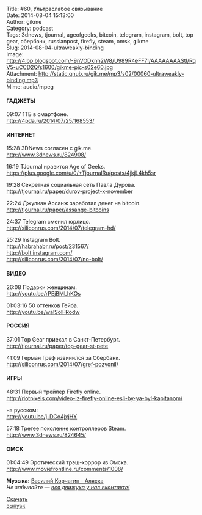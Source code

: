 Title: #60, Ультраслабое связывание  
Date: 2014-08-04 15:13:00  
Author: gikme  
Category: podcast  
Tags: 3dnews, tjournal, ageofgeeks, bitcoin, telegram, instagram, bolt, top gear, сбербанк, russianpost, firefly, steam, omsk, gikme  
Slug: 2014-08-04-ultraweakly-binding  
Image: http://4.bp.blogspot.com/-9nVODknh2W8/U989R4eFF7I/AAAAAAAAStI/RqV5-uCCD2Q/s1600/gikme-pic-s02e60.jpg  
Attachment: http://static.qnub.ru/gik.me/mp3/s02/00060-ultraweakly-binding.mp3  
Mime: audio/mpeg

#### ГАДЖЕТЫ

09:07 1ТБ в смартфоне.  
<http://4pda.ru/2014/07/25/168553/>

#### ИНТЕРНЕТ

15:28 3DNews согласен с gik.me.  
<http://www.3dnews.ru/824908/>

16:19 TJournal нравится Age of Geeks.  
<https://plus.google.com/u/0/+TjournalRu/posts/4jkjL4kh5sr>

19:28 Cекретная социальная сеть Павла Дурова.  
<http://tjournal.ru/paper/durov-project-x-november>

22:24 Джулиан Ассанж заработал денег на bitcoin.  
<http://tjournal.ru/paper/assange-bitcoins>

24:37 Telegram сменил юрлицо.  
<http://siliconrus.com/2014/07/telegram-hd/>

25:29 Instagram Bolt.  
<http://habrahabr.ru/post/231567/>  
<http://bolt.instagram.com/>  
<http://siliconrus.com/2014/07/no-bolt/>

#### ВИДЕО

26:08 Подарки женщинам.  
<http://youtu.be/rPEjBMLhKOs>

01:03:16 50 оттенков Гейба.  
<http://youtu.be/walSolFRodw>

#### РОССИЯ

37:01 Top Gear приехал в Санкт-Петербург.  
<http://tjournal.ru/paper/top-gear-st-pete>

41:09 Герман Греф извинился за Сбербанк.  
<http://siliconrus.com/2014/07/gref-pozvonil/>

#### ИГРЫ

48:31 Первый трейлер Firefly online.  
<http://riotpixels.com/video-iz-firefly-online-esli-by-ya-byl-kapitanom/>

на русском:  
<http://youtu.be/j-DCo4jxjHY>

57:18 Третее поколение контроллеров Steam.  
<http://www.3dnews.ru/824645/>

#### ОМСК

01:04:49 Эротический трэш-хоррор из Омска.  
<http://www.moviefrontline.ru/comments/1008/>

**Музыка:** [Василий Корчагин - Аляска](http://vk.com/bacc3)  
*Не забывайте — [вся движуха у нас вконтакте!](http://vk.com/gikme)*

[Скачать  
выпуск](http://static.qnub.ru/gik.me/mp3/s02/00060-ultraweakly-binding.mp3)

